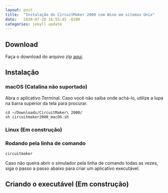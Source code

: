 ```yaml
---
layout: post
title:  "Instalação do CircuitMaker 2000 com Wine em sitemas Unix"
date:   2020-07-28 16:55:45 -0300
categories: jekyll update
---
```


## Download
Faça o download do arquivo zip [aqui][download]. 
## Instalação
### macOS (Catalina não suportado)
Abra o aplicativo Terminal. Caso você não saiba onde achá-lo, utilize a lupa na barra superior da tela para procurar. 
```
cd ~/Downloads/CircuitMaker\ 2000/
sh circuitmaker2000_macOS.sh
```
### Linux (Em construção)
### Rodando pela linha de comando
```
circuitmaker
```
Caso não queira abrir o simulador pela linha de comando todas as vezes, siga o passo a passo abaixo para criar um aplicativo executável.
## Criando o executável (Em construção)

[download]: https://drive.google.com/file/d/1rJwnA_QzMOIF6gkhC0ML7ncdvbS7ArnK/view?usp=sharing
